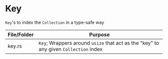 # Key
`Key`'s to index the `Collection` in a type-safe way

| File/Folder    | Purpose |
|----------------|---------|
| key.rs         | `Key`; Wrappers around `usize` that act as the "key" to any given `Collection` index
